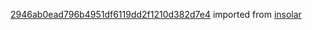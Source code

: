 [2946ab0ead796b4951df6119dd2f1210d382d7e4](https://github.com/insolar/insolar/commit/2946ab0ead796b4951df6119dd2f1210d382d7e4) imported from [insolar](https://github.com/insolar/insolar)
